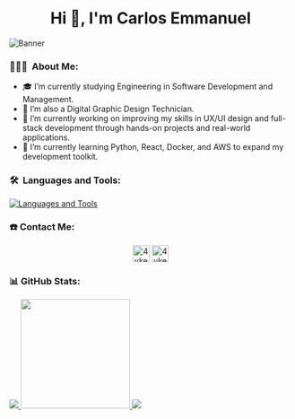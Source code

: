 <h1 align="center">Hi 👋, I'm Carlos Emmanuel</h1>

![Banner](https://github.com/user-attachments/assets/960a701f-34a0-458a-8419-e59d272ae3eb)

### 👨🏽‍💻 &nbsp;About Me:

- 🎓&nbsp;I’m currently studying Engineering in Software Development and Management.
- 🎨&nbsp;I’m also a Digital Graphic Design Technician.
- 🔭&nbsp;I’m currently working on improving my skills in UX/UI design and full-stack development through hands-on projects and real-world applications.
- 🌱&nbsp;I’m currently learning Python, React, Docker, and AWS to expand my development toolkit.

### 🛠️ &nbsp;Languages and Tools:
[![Languages and Tools](https://skillicons.dev/icons?i=html,css,js,ts,php,bootstrap,angular,laravel,arduino,nodejs,tailwind,mysql,firebase,git,github,ai,figma,xd,ps,vscode&perline=10)](https://skillicons.dev)

### ☎️ Contact Me:

<p align="center">
  <a href="https://www.linkedin.com/in/carlos-emmanuel-almaraz-pérez-8417382bb" target="blank">
    <img align="center"
      src="https://img.shields.io/badge/LinkedIn-%230A66C2?style=for-the-badge&logo=linkedin&logoColor=white"
      alt="4yken" height="30" /></a>
  <a href="mailto:almaraz.contac@gmail.com" target="blank"><img align="center"
      src="https://img.shields.io/badge/Gmail-%23EA4335?style=for-the-badge&logo=gmail&logoColor=white" alt="4yken"
      height="30" /></a>
</p>

### 📊 GitHub Stats:
<p align="left">
  <a href="https://github.com/4yken">
    <img
      src="https://github-readme-stats.vercel.app/api?username=4yken&show_icons=true&theme=dracula" />
  </a>
  <a href="https://github.com/4yken">
    <img height=195
      src="https://github-readme-stats.vercel.app/api/top-langs/?username=4yken&layout=compact&theme=dracula" />
  </a>
  <a href="https://github.com/4yken">
    <img
      src="https://github-readme-streak-stats.herokuapp.com/?user=4yken&theme=dracula" />
  </a>
</p>
